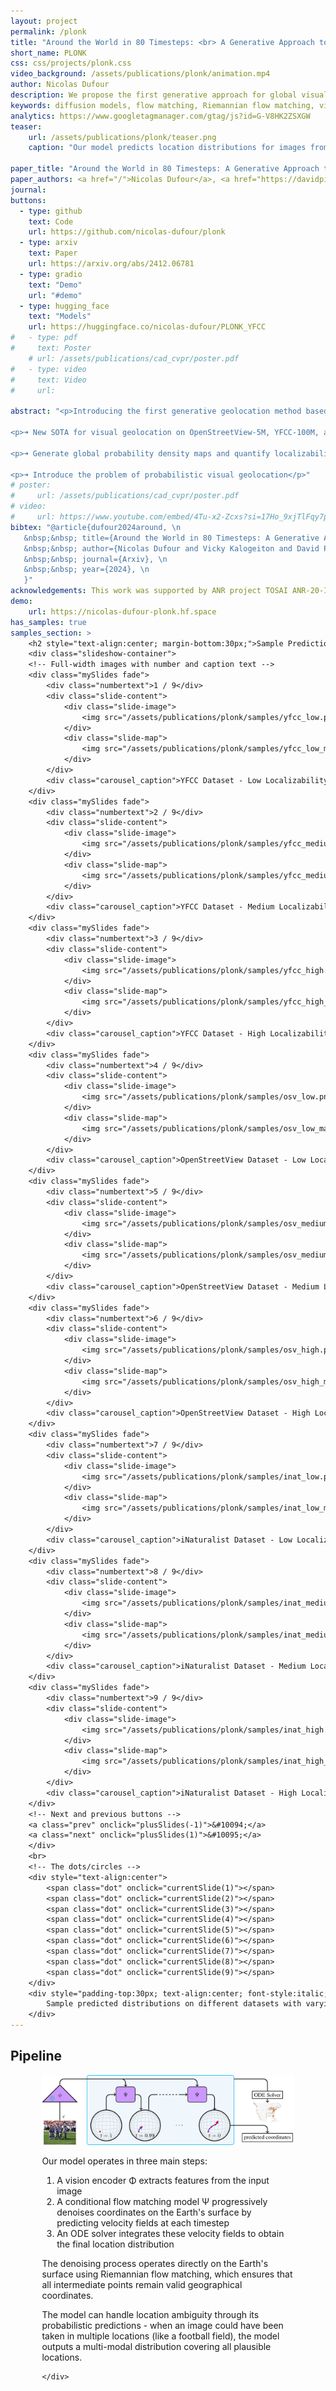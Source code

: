 ```yaml
---
layout: project
permalink: /plonk
title: "Around the World in 80 Timesteps: <br> A Generative Approach to Global Visual Geolocation"
short_name: PLONK
css: css/projects/plonk.css
video_background: /assets/publications/plonk/animation.mp4
author: Nicolas Dufour
description: We propose the first generative approach for global visual geolocation that predicts where an image was captured on Earth. Our model achieves state-of-the-art performance on major benchmarks while handling location ambiguity through probabilistic predictions. The denoising process operates directly on the Earth's surface using Riemannian flow matching.
keywords: diffusion models, flow matching, Riemannian flow matching, visual geolocation, global visual geolocation, generative models, PLONK
analytics: https://www.googletagmanager.com/gtag/js?id=G-V8HK2ZSXGW
teaser:
    url: /assets/publications/plonk/teaser.png
    caption: "Our model predicts location distributions for images from three major visual geolocation datasets: iNat-21 (wildlife), YFCC-100M (natural images), and OSV-5M (street-view). The model can handle varying levels of location ambiguity by outputting appropriate probability distributions."

paper_title: "Around the World in 80 Timesteps: A Generative Approach to Global Visual Geolocation"
paper_authors: <a href="/">Nicolas Dufour</a>, <a href="https://davidpicard.github.io/">David Picard</a>, <a href="http://vicky.kalogeiton.info/">Vicky Kalogeiton</a>, <a href="https://loiclandrieu.com/">Loic Landrieu</a>
journal:
buttons:
  - type: github
    text: Code
    url: https://github.com/nicolas-dufour/plonk
  - type: arxiv
    text: Paper
    url: https://arxiv.org/abs/2412.06781
  - type: gradio
    text: "Demo"
    url: "#demo"
  - type: hugging_face
    text: "Models"
    url: https://huggingface.co/nicolas-dufour/PLONK_YFCC
#   - type: pdf
#     text: Poster
    # url: /assets/publications/cad_cvpr/poster.pdf
#   - type: video
#     text: Video
#     url: 

abstract: "<p>Introducing the first generative geolocation method based on diffusion and flow matching! We learn the relationship between visual content and location by denoising random locations conditionally to images.</p>

<p>➜ New SOTA for visual geolocation on OpenStreetView-5M, YFCC-100M, and iNat-21</p>

<p>➜ Generate global probability density maps and quantify localizability</p>

<p>➜ Introduce the problem of probabilistic visual geolocation</p>"
# poster: 
#     url: /assets/publications/cad_cvpr/poster.pdf
# video: 
#     url: https://www.youtube.com/embed/4Tu-x2-Zcxs?si=17Ho_9xjTlFqy7pm
bibtex: "@article{dufour2024around, \n
   &nbsp;&nbsp; title={Around the World in 80 Timesteps: A Generative Approach to Global Visual Geolocation}, \n
   &nbsp;&nbsp; author={Nicolas Dufour and Vicky Kalogeiton and David Picard and Loic Landrieu}, \n
   &nbsp;&nbsp; journal={Arxiv}, \n
   &nbsp;&nbsp; year={2024}, \n
   }"
acknowledgements: This work was supported by ANR project TOSAI ANR-20-IADJ-0009, and was granted access to the HPC resources of IDRIS under the allocation 2024-AD011015664 made by GENCI. We would like to thank Julie Mordacq, Elliot Vincent, and Yohann Perron for their helpful feedback.
demo:
    url: https://nicolas-dufour-plonk.hf.space
has_samples: true
samples_section: >
    <h2 style="text-align:center; margin-bottom:30px;">Sample Predictions</h2>
    <div class="slideshow-container">
    <!-- Full-width images with number and caption text -->
    <div class="mySlides fade">
        <div class="numbertext">1 / 9</div>
        <div class="slide-content">
            <div class="slide-image">
                <img src="/assets/publications/plonk/samples/yfcc_low.png" alt="Input image">
            </div>
            <div class="slide-map">
                <img src="/assets/publications/plonk/samples/yfcc_low_map.png" alt="Predicted map">
            </div>
        </div>
        <div class="carousel_caption">YFCC Dataset - Low Localizability</div>
    </div>
    <div class="mySlides fade">
        <div class="numbertext">2 / 9</div>
        <div class="slide-content">
            <div class="slide-image">
                <img src="/assets/publications/plonk/samples/yfcc_medium.png" alt="Input image">
            </div>
            <div class="slide-map">
                <img src="/assets/publications/plonk/samples/yfcc_medium_map.png" alt="Predicted map">
            </div>
        </div>
        <div class="carousel_caption">YFCC Dataset - Medium Localizability</div>
    </div>
    <div class="mySlides fade">
        <div class="numbertext">3 / 9</div>
        <div class="slide-content">
            <div class="slide-image">
                <img src="/assets/publications/plonk/samples/yfcc_high.png" alt="Input image">
            </div>
            <div class="slide-map">
                <img src="/assets/publications/plonk/samples/yfcc_high_map.png" alt="Predicted map">
            </div>
        </div>
        <div class="carousel_caption">YFCC Dataset - High Localizability</div>
    </div>
    <div class="mySlides fade">
        <div class="numbertext">4 / 9</div>
        <div class="slide-content">
            <div class="slide-image">
                <img src="/assets/publications/plonk/samples/osv_low.png" alt="Input image">
            </div>
            <div class="slide-map">
                <img src="/assets/publications/plonk/samples/osv_low_map.png" alt="Predicted map">
            </div>
        </div>
        <div class="carousel_caption">OpenStreetView Dataset - Low Localizability</div>
    </div>
    <div class="mySlides fade">
        <div class="numbertext">5 / 9</div>
        <div class="slide-content">
            <div class="slide-image">
                <img src="/assets/publications/plonk/samples/osv_medium.png" alt="Input image">
            </div>
            <div class="slide-map">
                <img src="/assets/publications/plonk/samples/osv_medium_map.png" alt="Predicted map">
            </div>
        </div>
        <div class="carousel_caption">OpenStreetView Dataset - Medium Localizability</div>
    </div>
    <div class="mySlides fade">
        <div class="numbertext">6 / 9</div>
        <div class="slide-content">
            <div class="slide-image">
                <img src="/assets/publications/plonk/samples/osv_high.png" alt="Input image">
            </div>
            <div class="slide-map">
                <img src="/assets/publications/plonk/samples/osv_high_map.png" alt="Predicted map">
            </div>
        </div>
        <div class="carousel_caption">OpenStreetView Dataset - High Localizability</div>
    </div>
    <div class="mySlides fade">
        <div class="numbertext">7 / 9</div>
        <div class="slide-content">
            <div class="slide-image">
                <img src="/assets/publications/plonk/samples/inat_low.png" alt="Input image">
            </div>
            <div class="slide-map">
                <img src="/assets/publications/plonk/samples/inat_low_map.png" alt="Predicted map">
            </div>
        </div>
        <div class="carousel_caption">iNaturalist Dataset - Low Localizability</div>
    </div>
    <div class="mySlides fade">
        <div class="numbertext">8 / 9</div>
        <div class="slide-content">
            <div class="slide-image">
                <img src="/assets/publications/plonk/samples/inat_medium.png" alt="Input image">
            </div>
            <div class="slide-map">
                <img src="/assets/publications/plonk/samples/inat_medium_map.png" alt="Predicted map">
            </div>
        </div>
        <div class="carousel_caption">iNaturalist Dataset - Medium Localizability</div>
    </div>
    <div class="mySlides fade">
        <div class="numbertext">9 / 9</div>
        <div class="slide-content">
            <div class="slide-image">
                <img src="/assets/publications/plonk/samples/inat_high.png" alt="Input image">
            </div>
            <div class="slide-map">
                <img src="/assets/publications/plonk/samples/inat_high_map.png" alt="Predicted map">
            </div>
        </div>
        <div class="carousel_caption">iNaturalist Dataset - High Localizability</div>
    </div>
    <!-- Next and previous buttons -->
    <a class="prev" onclick="plusSlides(-1)">&#10094;</a>
    <a class="next" onclick="plusSlides(1)">&#10095;</a>
    </div>
    <br>
    <!-- The dots/circles -->
    <div style="text-align:center">
        <span class="dot" onclick="currentSlide(1)"></span>
        <span class="dot" onclick="currentSlide(2)"></span>
        <span class="dot" onclick="currentSlide(3)"></span>
        <span class="dot" onclick="currentSlide(4)"></span>
        <span class="dot" onclick="currentSlide(5)"></span>
        <span class="dot" onclick="currentSlide(6)"></span>
        <span class="dot" onclick="currentSlide(7)"></span>
        <span class="dot" onclick="currentSlide(8)"></span>
        <span class="dot" onclick="currentSlide(9)"></span>
    </div>
    <div style="padding-top:30px; text-align:center; font-style:italic;">
        Sample predicted distributions on different datasets with varying levels of localizability.
    </div>
---
```

<div class="section">
    <h2>Pipeline</h2>
    <div style="width:80%; margin:auto">
        <img src="/assets/publications/plonk/pipeline.png">
        <p>Our model operates in three main steps:</p>
        <ol>
            <li>A vision encoder Φ extracts features from the input image</li>
            <li>A conditional flow matching model Ψ progressively denoises coordinates on the Earth's surface by predicting velocity fields at each timestep</li>
            <li>An ODE solver integrates these velocity fields to obtain the final location distribution</li>
        </ol>
        <p>The denoising process operates directly on the Earth's surface using Riemannian flow matching, which ensures that all intermediate points remain valid geographical coordinates.</p>
        <p>The model can handle location ambiguity through its probabilistic predictions - when an image could have been taken in multiple locations (like a football field), the model outputs a multi-modal distribution covering all plausible locations.</p>

    </div>
</div>
<script>
    let slideIndex = 3;
    showSlides(slideIndex);
    // Next/previous controls
    function plusSlides(n) {
        showSlides(slideIndex += n);
    }
    // Thumbnail image controls
    function currentSlide(n) {
        showSlides(slideIndex = n);
    }
    function adjustMapHeight() {
        const currentSlide = document.getElementsByClassName("mySlides")[slideIndex - 1];
        const image = currentSlide.querySelector(".slide-image img");
        const mapContainer = currentSlide.querySelector(".slide-map");
        
        // Wait for image to load to get its height
        if (image.complete) {
            mapContainer.style.height = image.offsetHeight + "px";
        } else {
            image.onload = function() {
                mapContainer.style.height = image.offsetHeight + "px";
            }
        }
    }
    function showSlides(n) {
        let i;
        let slides = document.getElementsByClassName("mySlides");
        let dots = document.getElementsByClassName("dot");
        if (n > slides.length) { slideIndex = 1 }
        if (n < 1) { slideIndex = slides.length }
        for (i = 0; i < slides.length; i++) {
            slides[i].style.display = "none";
        }
        for (i = 0; i < dots.length; i++) {
            dots[i].className = dots[i].className.replace(" active", "");
        }
        slides[slideIndex - 1].style.display = "block";
        dots[slideIndex - 1].className += " active";
        
        // Add this line to adjust map height after showing slide
        adjustMapHeight();
    }
    // Add resize listener to handle window resizing
    window.addEventListener('resize', adjustMapHeight);
</script>